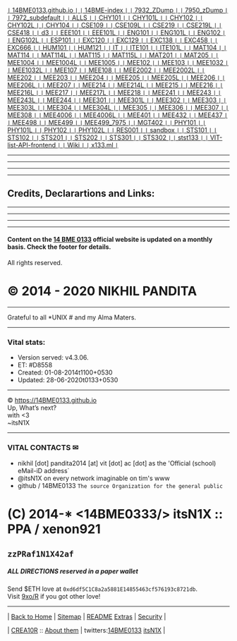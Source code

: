 [   `|`  	14BME0133.github.io	  `|`   ](	https://14BME0133.github.io/14BME0133.github.io	)
[   `|`  	14BME-index	  `|`   ](	https://14BME0133.github.io/14BME-index	)
[   `|`  	7932_ZDump	  `|`   ](	https://14BME0133.github.io/7932_ZDump	)
[   `|`  	7950_zDump	  `|`   ](	https://14BME0133.github.io/7950_zDump	)
[   `|`  	7972_subdefault	  `|`   ](	https://14BME0133.github.io/7972_subdefault	)
[   `|`  	ALLS	  `|`   ](	https://14BME0133.github.io/ALLS	)
[   `|`  	CHY101	  `|`   ](	https://14BME0133.github.io/CHY101	)
[   `|`  	CHY101L	  `|`   ](	https://14BME0133.github.io/CHY101L	)
[   `|`  	CHY102	  `|`   ](	https://14BME0133.github.io/CHY102	)
[   `|`  	CHY102L	  `|`   ](	https://14BME0133.github.io/CHY102L	)
[   `|`  	CHY104	  `|`   ](	https://14BME0133.github.io/CHY104	)
[   `|`  	CSE109	  `|`   ](	https://14BME0133.github.io/CSE109	)
[   `|`  	CSE109L	  `|`   ](	https://14BME0133.github.io/CSE109L	)
[   `|`  	CSE219	  `|`   ](	https://14BME0133.github.io/CSE219	)
[   `|`  	CSE219L	  `|`   ](	https://14BME0133.github.io/CSE219L	)
[   `|`  	CSE418 	  `|`   ](	https://14BME0133.github.io/CSE418	)
[   `|`  	d3	  `|`   ](	https://14BME0133.github.io/d3	)
[   `|`  	EEE101	  `|`   ](	https://14BME0133.github.io/EEE101	)
[   `|`  	EEE101L	  `|`   ](	https://14BME0133.github.io/EEE101L	)
[   `|`  	ENG101	  `|`   ](	https://14BME0133.github.io/ENG101	)
[   `|`  	ENG101L	  `|`   ](	https://14BME0133.github.io/ENG101L	)
[   `|`  	ENG102	  `|`   ](	https://14BME0133.github.io/ENG102	)
[   `|`  	ENG102L	  `|`   ](	https://14BME0133.github.io/ENG102L	)
[   `|`  	ESP101	  `|`   ](	https://14BME0133.github.io/ESP101	)
[   `|`  	EXC120	  `|`   ](	https://14BME0133.github.io/EXC120	)
[   `|`  	EXC129	  `|`   ](	https://14BME0133.github.io/EXC129	)
[   `|`  	EXC138	  `|`   ](	https://14BME0133.github.io/EXC138	)
[   `|`  	EXC458	  `|`   ](	https://14BME0133.github.io/EXC458	)
[   `|`  	EXC666	  `|`   ](	https://14BME0133.github.io/EXC666	)
[   `|`  	HUM101	  `|`   ](	https://14BME0133.github.io/HUM101	)
[   `|`  	HUM121	  `|`   ](	https://14BME0133.github.io/HUM121	)
[   `|`  	IT	  `|`   ](	https://14BME0133.github.io/IT	)
[   `|`  	ITE101	  `|`   ](	https://14BME0133.github.io/ITE101	)
[   `|`  	ITE101L	  `|`   ](	https://14BME0133.github.io/ITE101L	)
[   `|`  	MAT104	  `|`   ](	https://14BME0133.github.io/MAT104	)
[   `|`  	MAT114	  `|`   ](	https://14BME0133.github.io/MAT114	)
[   `|`  	MAT114L	  `|`   ](	https://14BME0133.github.io/MAT114L	)
[   `|`  	MAT115	  `|`   ](	https://14BME0133.github.io/MAT115	)
[   `|`  	MAT115L	  `|`   ](	https://14BME0133.github.io/MAT115L	)
[   `|`  	MAT201	  `|`   ](	https://14BME0133.github.io/MAT201	)
[   `|`  	MAT205	  `|`   ](	https://14BME0133.github.io/MAT205	)
[   `|`  	MEE1004	  `|`   ](	https://14BME0133.github.io/MEE1004	)
[   `|`  	MEE1004L	  `|`   ](	https://14BME0133.github.io/MEE1004L	)
[   `|`  	MEE1005	  `|`   ](	https://14BME0133.github.io/MEE1005	)
[   `|`  	MEE102	  `|`   ](	https://14BME0133.github.io/MEE102	)
[   `|`  	MEE103	  `|`   ](	https://14BME0133.github.io/MEE103	)
[   `|`  	MEE1032	  `|`   ](	https://14BME0133.github.io/MEE1032	)
[   `|`  	MEE1032L	  `|`   ](	https://14BME0133.github.io/MEE1032L	)
[   `|`  	MEE107	  `|`   ](	https://14BME0133.github.io/MEE107	)
[   `|`  	MEE108	  `|`   ](	https://14BME0133.github.io/MEE108	)
[   `|`  	MEE2002	  `|`   ](	https://14BME0133.github.io/MEE2002	)
[   `|`  	MEE2002L	  `|`   ](	https://14BME0133.github.io/MEE2002L	)
[   `|`  	MEE202	  `|`   ](	https://14BME0133.github.io/MEE202	)
[   `|`  	MEE203	  `|`   ](	https://14BME0133.github.io/MEE203	)
[   `|`  	MEE204	  `|`   ](	https://14BME0133.github.io/MEE204	)
[   `|`  	MEE205	  `|`   ](	https://14BME0133.github.io/MEE205	)
[   `|`  	MEE205L	  `|`   ](	https://14BME0133.github.io/MEE205L	)
[   `|`  	MEE206	  `|`   ](	https://14BME0133.github.io/MEE206	)
[   `|`  	MEE206L	  `|`   ](	https://14BME0133.github.io/MEE206L	)
[   `|`  	MEE207	  `|`   ](	https://14BME0133.github.io/MEE207	)
[   `|`  	MEE214	  `|`   ](	https://14BME0133.github.io/MEE214	)
[   `|`  	MEE214L	  `|`   ](	https://14BME0133.github.io/MEE214L	)
[   `|`  	MEE215	  `|`   ](	https://14BME0133.github.io/MEE215	)
[   `|`  	MEE216	  `|`   ](	https://14BME0133.github.io/MEE216	)
[   `|`  	MEE216L	  `|`   ](	https://14BME0133.github.io/MEE216L	)
[   `|`  	MEE217	  `|`   ](	https://14BME0133.github.io/MEE217	)
[   `|`  	MEE217L	  `|`   ](	https://14BME0133.github.io/MEE217L	)
[   `|`  	MEE218	  `|`   ](	https://14BME0133.github.io/MEE218	)
[   `|`  	MEE241	  `|`   ](	https://14BME0133.github.io/MEE241	)
[   `|`  	MEE243	  `|`   ](	https://14BME0133.github.io/MEE243	)
[   `|`  	MEE243L	  `|`   ](	https://14BME0133.github.io/MEE243L	)
[   `|`  	MEE244	  `|`   ](	https://14BME0133.github.io/MEE244	)
[   `|`  	MEE301	  `|`   ](	https://14BME0133.github.io/MEE301	)
[   `|`  	MEE301L	  `|`   ](	https://14BME0133.github.io/MEE301L	)
[   `|`  	MEE302	  `|`   ](	https://14BME0133.github.io/MEE302	)
[   `|`  	MEE303	  `|`   ](	https://14BME0133.github.io/MEE303	)
[   `|`  	MEE303L	  `|`   ](	https://14BME0133.github.io/MEE303L	)
[   `|`  	MEE304	  `|`   ](	https://14BME0133.github.io/MEE304	)
[   `|`  	MEE304L	  `|`   ](	https://14BME0133.github.io/MEE304L	)
[   `|`  	MEE305	  `|`   ](	https://14BME0133.github.io/MEE305	)
[   `|`  	MEE306	  `|`   ](	https://14BME0133.github.io/MEE306	)
[   `|`  	MEE307	  `|`   ](	https://14BME0133.github.io/MEE307	)
[   `|`  	MEE308	  `|`   ](	https://14BME0133.github.io/MEE308	)
[   `|`  	MEE4006	  `|`   ](	https://14BME0133.github.io/MEE4006	)
[   `|`  	MEE4006L	  `|`   ](	https://14BME0133.github.io/MEE4006L	)
[   `|`  	MEE401	  `|`   ](	https://14BME0133.github.io/MEE401	)
[   `|`  	MEE432	  `|`   ](	https://14BME0133.github.io/MEE432	)
[   `|`  	MEE437	  `|`   ](	https://14BME0133.github.io/MEE437	)
[   `|`  	MEE498	  `|`   ](	https://14BME0133.github.io/MEE498	)
[   `|`  	MEE499	  `|`   ](	https://14BME0133.github.io/MEE499	)
[   `|`  	MEE499_7975	  `|`   ](	https://14BME0133.github.io/MEE499_7975	)
[   `|`  	MGT402	  `|`   ](	https://14BME0133.github.io/MGT402	)
[   `|`  	PHY101	  `|`   ](	https://14BME0133.github.io/PHY101	)
[   `|`  	PHY101L	  `|`   ](	https://14BME0133.github.io/PHY101L	)
[   `|`  	PHY102	  `|`   ](	https://14BME0133.github.io/PHY102	)
[   `|`  	PHY102L	  `|`   ](	https://14BME0133.github.io/PHY102L	)
[   `|`  	RES001	  `|`   ](	https://14BME0133.github.io/RES001	)
[   `|`  	sandbox	  `|`   ](	https://14BME0133.github.io/sandbox	)
[   `|`  	STS101	  `|`   ](	https://14BME0133.github.io/STS101	)
[   `|`  	STS102	  `|`   ](	https://14BME0133.github.io/STS102	)
[   `|`  	STS201	  `|`   ](	https://14BME0133.github.io/STS201	)
[   `|`  	STS202	  `|`   ](	https://14BME0133.github.io/STS202	)
[   `|`  	STS301	  `|`   ](	https://14BME0133.github.io/STS301	)
[   `|`  	STS302	  `|`   ](	https://14BME0133.github.io/STS302	)
[   `|`  	stst133	  `|`   ](	https://14BME0133.github.io/stst133	)
[   `|`  	VIT-list-API-frontend	  `|`   ](	https://14BME0133.github.io/VIT-list-API-frontend	)
[   `|`  	Wiki	  `|`   ](	https://14BME0133.github.io/Wiki	)
[   `|`  	x133.ml	  `|`   ](	https://14BME0133.github.io/x133.ml	)
				
				
				


<hr />
<hr />
<hr />
<hr />

<h2 id="credits-declarartions-and-links">Credits, Declarartions and Links: </h2>

<hr />
<hr />
<hr />
<hr />

<h4 id="content-on-the-14-bme-0133-official-website-is-updated-on-a-tri-monthly-basis-check-the-footer-for-details">Content on the <a href="http://14bme0133.github.io">14 BME 0133</a> official website is updated on a monthly basis. Check the footer for details.</h4>

<p>All rights reserved.</p>

<h1 id="2014-nikhil-pandita">© 2014 - 2020 NIKHIL PANDITA</h1>

<hr />

<p>Grateful to all *UNIX # and my Alma Maters.</p>

<hr />

<h3 id="vital-stats">Vital stats:</h3>

<ul>
  <li>Version served: v4.3.06.</li>
  <li>ET: #D8558</li>
  <li>Created: 01-08-2014t1100+0530</li>
  <li>Updated: 28-06-2020t0133+0530</li>
</ul>

<hr />

<p>© <a href="https://14BME0133.github.io">https://14BME0133.github.io</a> 
<br />Up, What’s next?<br />with &lt;3<br />~itsN1X</p>


---


### VITAL CONTACTS ✉

- nikhil [dot] pandita2014 [at] vit [dot] ac [dot] as the 'Official (school) eMail-iD address`
- @itsN1X on every network imaginable on tim's www
- github / 14BME0133 `The source Organization for the general public `


# (C) 2014-* <14BME0333/> itsN1X :: PPA / xenon921
## `zzPRaf1N1X42af`


##### ALL DIRECTIONS reserved in a paper wallet
Send $ETH love at `0xd6df5C1C8a2a5881E14855463cf576193c8721db`.  
Visit [9xo/R](https://9xo.github.io/R/teb) if you got other love!

----
|  [Back to Home](../../)  |  [Sitemap](sitemap.md)  |  [README](README.md)   [Extras](info.md)  |  [Security](security.md)  |

|  [CREA10R](https://google.com/search?q=itsN1X) :: [About them](https://about.me/itsN1X) | twitters:[14BME0133](https://twitter.com/14bme0133) [itsN1X](https://twitter.com/itsN1X) |
